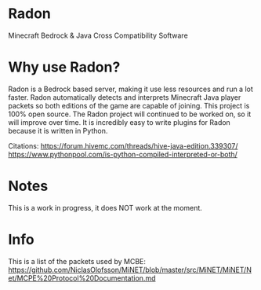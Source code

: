 # Radon
Minecraft Bedrock &amp; Java Cross Compatibility Software

# Why use Radon?
Radon is a Bedrock based server, making it use less resources and run a lot faster.
Radon automatically detects and interprets Minecraft Java player packets so both editions of the game are capable of joining.
This project is 100% open source.
The Radon project will continued to be worked on, so it will improve over time.
It is incredibly easy to write plugins for Radon because it is written in Python.

Citations:
https://forum.hivemc.com/threads/hive-java-edition.339307/
https://www.pythonpool.com/is-python-compiled-interpreted-or-both/

# Notes
This is a work in progress, it does NOT work at the moment.

# Info
This is a list of the packets used by MCBE: https://github.com/NiclasOlofsson/MiNET/blob/master/src/MiNET/MiNET/Net/MCPE%20Protocol%20Documentation.md

